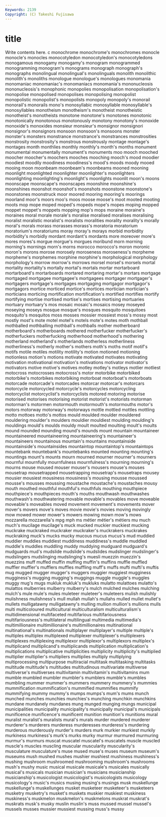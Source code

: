 ```yaml
---
Keywords: 2139 
Copyright: (C) Takeshi Fujisawa
---
```


# title

Write contents here.
c
monochrome monochrome's monochromes monocle monocle's monocles monocotyledon monocotyledon's monocotyledons monogamous
monogamy monogamy's monogram monogrammed monogramming monogram's monograms monograph monograph's monographs
monolingual monolingual's monolinguals monolith monolithic monolith's monoliths monologue monologue's monologues
monomania monomaniac monomaniac's monomaniacs monomania's mononucleosis mononucleosis's monophonic monopolies monopolisation
monopolisation's monopolise monopolised monopolises monopolising monopolist monopolistic monopolist's monopolists monopoly
monopoly's monorail monorail's monorails mono's monosyllabic monosyllable monosyllable's monosyllables monotheism
monotheism's monotheist monotheistic monotheist's monotheists monotone monotone's monotones monotonic monotonically
monotonous monotonously monotony monotony's monoxide monoxide's monoxides monsieur monsieur's monsignor
monsignori monsignor's monsignors monsoon monsoon's monsoons monster monster's monsters monstrance
monstrance's monstrances monstrosities monstrosity monstrosity's monstrous monstrously montage montage's montages
month monthlies monthly monthly's month's months monument monumental monumentally monument's
monuments moo mooch mooched moocher moocher's moochers mooches mooching mooch's
mood moodier moodiest moodily moodiness moodiness's mood's moods moody mooed
mooing moon moonbeam moonbeam's moonbeams mooned mooning moonlight moonlighted moonlighter
moonlighter's moonlighters moonlighting moonlighting's moonlight's moonlights moonlit moon's moons moonscape
moonscape's moonscapes moonshine moonshine's moonshines moonshot moonshot's moonshots moonstone moonstone's
moonstones moonstruck moor moored mooring mooring's moorings moorland moor's moors
moo's moos moose moose's moot mooted mooting moots mop mope
moped moped's mopeds mope's mopes moping mopped moppet moppet's moppets
mopping mop's mops moraine moraine's moraines moral morale morale's moralise
moralised moralises moralising moralist moralistic moralist's moralists moralities morality morality's
morally moral's morals morass morasses morass's moratoria moratorium moratorium's moratoriums
moray moray's morays morbid morbidity morbidity's morbidly mordant mordant's mordants
more moreover more's mores mores's morgue morgue's morgues moribund morn
morning morning's mornings morn's morns morocco morocco's moron moronic moron's
morons morose morosely moroseness moroseness's morpheme morpheme's morphemes morphine morphine's
morphological morphology morphology's morrow morrow's morrows morsel morsel's morsels mortal
mortality mortality's mortally mortal's mortals mortar mortarboard mortarboard's mortarboards mortared
mortaring mortar's mortars mortgage mortgaged mortgagee mortgagee's mortgagees mortgager mortgager's
mortgagers mortgage's mortgages mortgaging mortgagor mortgagor's mortgagors mortice morticed mortice's
mortices mortician mortician's morticians morticing mortification mortification's mortified mortifies mortify
mortifying mortise mortised mortise's mortises mortising mortuaries mortuary mortuary's mos
mosaic mosaic's mosaics mosey moseyed moseying moseys mosque mosque's mosques
mosquito mosquitoes mosquito's mosquitos moss mosses mossier mossiest moss's mossy
most mostly most's mote motel motel's motels mote's motes moth
mothball mothballed mothballing mothball's mothballs mother motherboard motherboard's motherboards mothered
motherfucker motherfucker's motherfuckers motherfucking motherhood motherhood's mothering motherland motherland's motherlands
motherless motherliness motherliness's motherly mother's mothers moth's moths motif motif's
motifs motile motiles motility motility's motion motioned motioning motionless motion's
motions motivate motivated motivates motivating motivation motivational motivation's motivations motivator
motivator's motivators motive motive's motives motley motley's motleys motlier motliest
motocross motocrosses motocross's motor motorbike motorbiked motorbike's motorbikes motorbiking motorboat
motorboat's motorboats motorcade motorcade's motorcades motorcar motorcar's motorcars motorcycle motorcycled
motorcycle's motorcycles motorcycling motorcyclist motorcyclist's motorcyclists motored motoring motorise motorised
motorises motorising motorist motorist's motorists motorman motorman's motormen motormouth motormouth's
motormouths motor's motors motorway motorway's motorways mottle mottled mottles mottling
motto mottoes motto's mottos mould moulded moulder mouldered mouldering moulder's
moulders mouldier mouldiest moulding moulding's mouldings mould's moulds mouldy moult
moulted moulting moult's moults mound mounded mounding mound's mounds mount
mountain mountaineer mountaineered mountaineering mountaineering's mountaineer's mountaineers mountainous mountain's mountains
mountainside mountainside's mountainsides mountaintop mountaintop's mountaintops mountebank mountebank's mountebanks mounted
mounting mounting's mountings mount's mounts mourn mourned mourner mourner's mourners
mournful mournfully mournfulness mournfulness's mourning mourning's mourns mouse moused mouser
mouser's mousers mouse's mouses mousetrap mousetrapped mousetrapping mousetrap's mousetraps mousey
mousier mousiest mousiness mousiness's mousing mousse moussed mousse's mousses moussing
moustache moustache's moustaches mousy mouth mouthed mouthful mouthful's mouthfuls mouthing
mouthpiece mouthpiece's mouthpieces mouth's mouths mouthwash mouthwashes mouthwash's mouthwatering movable
movable's movables move moveable moveable's moveables moved movement movement's movements
mover mover's movers move's moves movie movie's movies moving movingly
mow mowed mower mower's mowers mowing mown mow's mows mozzarella
mozzarella's mpg mph ms métier métier's métiers mu much much's
mucilage mucilage's muck mucked muckier muckiest mucking muckrake muckraked muckraker
muckraker's muckrakers muckrakes muckraking muck's mucks mucky mucous mucus mucus's
mud muddied muddier muddies muddiest muddiness muddiness's muddle muddled muddle's
muddles muddling muddy muddying mudguard mudguard's mudguards mud's mudslide mudslide's
mudslides mudslinger mudslinger's mudslingers mudslinging mudslinging's muesli muezzin muezzin's muezzins
muff muffed muffin muffing muffin's muffins muffle muffled muffler muffler's
mufflers muffles muffling muff's muffs mufti mufti's muftis mug mugged
mugger mugger's muggers muggier muggiest mugginess mugginess's mugging mugging's muggings
muggle muggle's muggles muggy mug's mugs mukluk mukluk's mukluks mulatto
mulattoes mulatto's mulattos mulberries mulberry mulberry's mulch mulched mulches mulching
mulch's mule mule's mules muleteer muleteer's muleteers mulish mulishly mulishness
mulishness's mull mullah mullah's mullahs mulled mullet mullet's mullets mulligatawny
mulligatawny's mulling mullion mullion's mullions mulls multi multicoloured multicultural multiculturalism
multiculturalism's multidimensional multifaceted multifarious multifariousness multifariousness's multilateral multilingual multimedia multimedia's
multimillionaire multimillionaire's multimillionaires multinational multinational's multinationals multiplayer multiplayer's multiple multiple's
multiples multiplex multiplexed multiplexer multiplexer's multiplexers multiplexes multiplexing multiplexor multiplexor's
multiplexors multiplex's multiplicand multiplicand's multiplicands multiplication multiplication's multiplications multiplicative multiplicities
multiplicity multiplicity's multiplied multiplier multiplier's multipliers multiplies multiply multiplying multiprocessing
multipurpose multiracial multitask multitasking multitasks multitude multitude's multitudes multitudinous multivariate
multiverse multiverse's multiverses multivitamin multivitamin's multivitamins mum mumble mumbled mumbler
mumbler's mumblers mumble's mumbles mumbling mummer mummer's mummers mummery mummery's
mummies mummification mummification's mummified mummifies mummify mummifying mummy mummy's mumps
mumps's mum's mums munch munched munches munchies munchies's munching munchkin
munchkins mundane mundanely mundanes mung munged munging mungs municipal municipalities
municipality municipality's municipally municipal's municipals munificence munificence's munificent munition munition's
munitions mural muralist muralist's muralists mural's murals murder murdered murderer
murderer's murderers murderess murderesses murderess's murdering murderous murderously murder's murders
murk murkier murkiest murkily murkiness murkiness's murk's murks murky murmur
murmured murmuring murmur's murmurs muscat muscatel muscatel's muscatels muscle muscled
muscle's muscles muscling muscular muscularity muscularity's musculature musculature's muse mused
muse's muses museum museum's museums mush mushed mushes mushier mushiest
mushiness mushiness's mushing mushroom mushroomed mushrooming mushroom's mushrooms mush's mushy
music musical musicale musicale's musicales musically musical's musicals musician musician's
musicians musicianship musicianship's musicologist musicologist's musicologists musicology musicology's music's musics
musing musing's musings musk muskellunge muskellunge's muskellunges musket musketeer musketeer's
musketeers musketry musketry's musket's muskets muskier muskiest muskiness muskiness's muskmelon
muskmelon's muskmelons muskrat muskrat's muskrats musk's musky muslin muslin's muss
mussed mussel mussel's mussels musses mussier mussiest mussing muss's mussy
